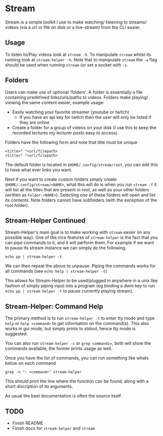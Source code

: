 # Stream

Stream is a simple toolkit I use to make watching/ listening to streams/ videos
(via a url or file on disk or a live-stream) from the CLI easier.

## Usage

To listen to/Play videos look at `stream -h`.
To manipulate `stream` whilst its running look at `stream-helper -h`. Note that
to manipulate `stream` the `-a` flag should be used when running `stream` (or
set a socket with `-s`.

## Folders

Users can make use of optional 'folders'. A folder is essentially a file
containing predefined links/urls/paths to videos. Folders make playing/ viewing
the same content easier, example usage:
* Easily watching your favorite streamer (youtube or twitch)
	- If you have an api key for twitch then the user will only be listed if
	  they are online
* Create a folder for a group of videos on your disk (I use this to keep the
  recorded lectures my lecturer posts easy to access).

Folders have the following form and note that title must be unique
```
<title>" "<url/filepath>
<title>" "<url/filepath>
```
The default folder is located in `$HOME/.config/stream/root`, you can edit this
to have what ever links you want.

Next if you want to create custom folders simply create
`$HOME/.config/stream/<NAME>`, what this will do is when you run `stream -f` it
will list all the titles that are present in root, as well as your other
folders (written as `Folder:<NAME>`).  Selecting one of these folders will open
and list its contents. Note folders cannot have subfolders (with the exception
of the root folder).

## Stream-Helper Continued

Stream-Helper's main goal is to make working with `stream` easier (in any
possible way). One of the nice features of `stream-helper` is the fact that you
can pipe commands to it, and it will perform them. For example if we want to
pause its stream instance we can simply do the following.
```
echo pp | stream-helper -t
```
We can then repeat the above to unpause. Piping the commands works for all
commands (see `echo help | stream-helper -t`)

This allows for Stream-Helper to be used/plugged in anywhere in a unix like
fashion of simply piping input into a program (eg binding a dwm key to run
`echo pp | stream-helper -t` to pause currently playing stream).

## Stream-Helper: Command Help

The primary method is to run `stream-helper -t` to enter tty mode and type `help` or
`help <command>` to get information on the command(s). This also works in gui mode,
but simply prints to stdout, hence tty mode is suggested.

You can also run `stream-helper -c` or `grep commands=`, both will show the
commands available, the former prints usage as well.

Once you have the list of commands, you can run something like whats below on
each command
```
grep -n ": <command>" stream-helper
```
This should print the line where the function can be found, along with a short
discription of its arguments.

As usual the best documentation is often the source itself.

## TODO

* Finish README
* Finish docs for `stream-helper` and `stream`

